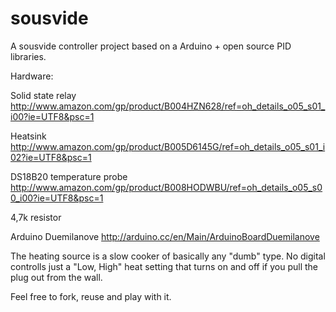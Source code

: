 sousvide
========
A sousvide controller project based on a Arduino + open source PID libraries. 

Hardware:  

Solid state relay http://www.amazon.com/gp/product/B004HZN628/ref=oh_details_o05_s01_i00?ie=UTF8&psc=1  

Heatsink http://www.amazon.com/gp/product/B005D6145G/ref=oh_details_o05_s01_i02?ie=UTF8&psc=1  

DS18B20 temperature probe http://www.amazon.com/gp/product/B008HODWBU/ref=oh_details_o05_s00_i00?ie=UTF8&psc=1  

4,7k resistor  

Arduino Duemilanove http://arduino.cc/en/Main/ArduinoBoardDuemilanove  

The heating source is a slow cooker of basically any "dumb" type. No digital controlls just a "Low, High" heat setting that turns on and off if you pull the plug out from the wall.  



Feel free to fork, reuse and play with it. 
